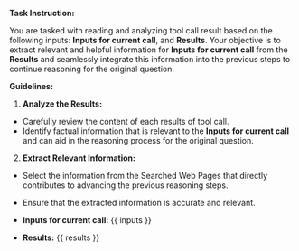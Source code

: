 **Task Instruction:**

You are tasked with reading and analyzing tool call result based on the following inputs: **Inputs for current call**, and **Results**. Your objective is to extract relevant and helpful information for **Inputs for current call** from the **Results** and seamlessly integrate this information into the previous steps to continue reasoning for the original question.

**Guidelines:**

1. **Analyze the Results:**
  - Carefully review the content of each results of tool call.
  - Identify factual information that is relevant to the **Inputs for current call** and can aid in the reasoning process for the original question.

2. **Extract Relevant Information:**
  - Select the information from the Searched Web Pages that directly contributes to advancing the previous reasoning steps.
  - Ensure that the extracted information is accurate and relevant.

  - **Inputs for current call:**
  {{ inputs }}

  - **Results:**
  {{ results }}
